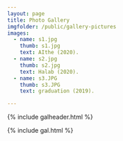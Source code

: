 ```yaml
---
layout: page
title: Photo Gallery
imgfolder: /public/gallery-pictures
images:
  - name: s1.jpg
    thumb: s1.jpg
    text: AIthe (2020).
  - name: s2.jpg
    thumb: s2.jpg
    text: Halab (2020).
  - name: s3.JPG
    thumb: s3.JPG
    text: graduation (2019).

---
```





{% include galheader.html %} 

{% include gal.html %}

 
